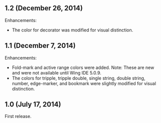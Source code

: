 ## 1.2 (December 26, 2014)

Enhancements:

  - The color for decorator was modified for visual distinction.

## 1.1 (December 7, 2014)

Enhancements:

  - Fold-mark and active range colors were added. Note: These are new and were not available until Wing IDE 5.0.9.
  - The colors for tripple, tripple double, single string, double string, number, edge-marker, and bookmark were slightly modified for visual distinction.

## 1.0 (July 17, 2014)

First release.
